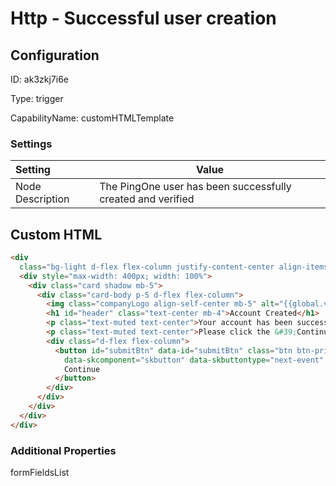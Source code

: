 # Http - Successful user creation
## Configuration
ID:  ak3zkj7i6e

Type: trigger 

CapabilityName: customHTMLTemplate

### Settings
| Setting | Value  |
| :------------------------ | ---------------------------------------- |
| Node Description | The PingOne user has been successfully created and verified | }
 


## Custom HTML
```html
<div
  class="bg-light d-flex flex-column justify-content-center align-items-center position-absolute top-0 start-0 bottom-0 end-0 overflow-auto">
  <div style="max-width: 400px; width: 100%">
    <div class="card shadow mb-5">
      <div class="card-body p-5 d-flex flex-column">
        <img class="companyLogo align-self-center mb-5" alt="{{global.variables.companyName}}" />
        <h1 id="header" class="text-center mb-4">Account Created</h1>
        <p class="text-muted text-center">Your account has been successfully created</p>
        <p class="text-muted text-center">Please click the &#39;Continue&#39; button to Sign On</p>
        <div class="d-flex flex-column">
          <button id="submitBtn" data-id="submitBtn" class="btn btn-primary mb-3" type="submit"
            data-skcomponent="skbutton" data-skbuttontype="next-event" data-skbuttonvalue="Continue">
            Continue
          </button>
        </div>
      </div>
    </div>
  </div>
</div>
```


### Additional Properties
formFieldsList
 ```json 

```



